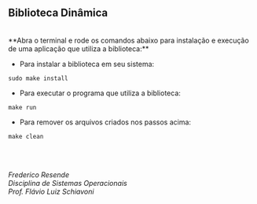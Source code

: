## Biblioteca Dinâmica

<br>
**Abra o terminal e rode os comandos abaixo para instalação e execução de uma aplicação que utiliza a biblioteca:**

- Para instalar a biblioteca em seu sistema:

`
sudo make install
`


- Para executar o programa que utiliza a biblioteca:

`
make run
`


- Para remover os arquivos criados nos passos acima:

`
make clean
`

<br><br>

*Frederico Resende*<br/>
*Disciplina de Sistemas Operacionais*<br/>
*Prof. Flávio Luiz Schiavoni*
